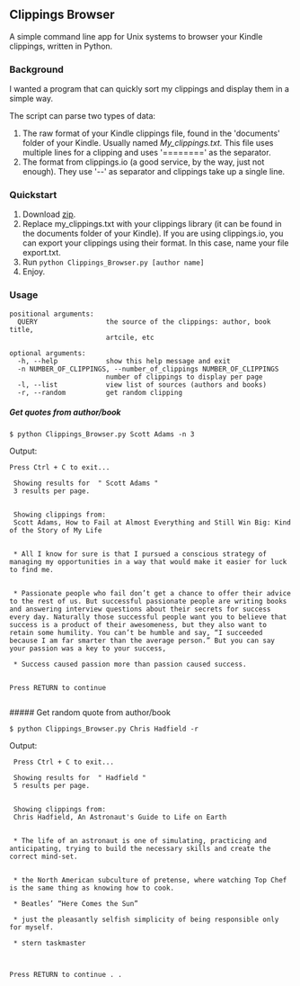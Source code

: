 ## Clippings Browser

A simple command line app for Unix systems to browser your Kindle clippings, written in Python.

### Background

I wanted a program that can quickly sort my clippings and display them in a simple way. 

The script can parse two types of data:

1. The raw format of your Kindle clippings file, found in the 'documents' folder of your Kindle. Usually named *My_clippings.txt.*
This file uses multiple lines for a clipping and uses '========' as the separator.
2. The format from clippings.io (a good service, by the way, just not enough). They use '--' as separator and clippings take up a single line.


### Quickstart

1. Download [zip](https://github.com/MaxMontoro/Clippings_Browser/archive/master.zip).
2. Replace my_clippings.txt with your clippings library (it can be found in the documents folder of your Kindle). If you are using clippings.io, you can export your clippings using their format. In this case, name your file export.txt.
3. Run `python Clippings_Browser.py [author name]`
4. Enjoy.

### Usage

```
positional arguments:
  QUERY                 the source of the clippings: author, book title,
                        artcile, etc

optional arguments:
  -h, --help            show this help message and exit
  -n NUMBER_OF_CLIPPINGS, --number_of_clippings NUMBER_OF_CLIPPINGS
                        number of clippings to display per page
  -l, --list            view list of sources (authors and books)
  -r, --random          get random clipping
```


##### Get quotes from author/book

```
$ python Clippings_Browser.py Scott Adams -n 3
```

Output:
```
Press Ctrl + C to exit...

 Showing results for  " Scott Adams " 		 
 3 results per page.  


 Showing clippings from: 
 Scott Adams, How to Fail at Almost Everything and Still Win Big: Kind of the Story of My Life 


 * All I know for sure is that I pursued a conscious strategy of managing my opportunities in a way that would make it easier for luck to find me.


 * Passionate people who fail don’t get a chance to offer their advice to the rest of us. But successful passionate people are writing books and answering interview questions about their secrets for success every day. Naturally those successful people want you to believe that success is a product of their awesomeness, but they also want to retain some humility. You can’t be humble and say, “I succeeded because I am far smarter than the average person.” But you can say your passion was a key to your success,

 * Success caused passion more than passion caused success.

                                                                      Press RETURN to continue 
             
```

    
##### Get random quote from author/book

```
$ python Clippings_Browser.py Chris Hadfield -r
```


Output:

```
 Press Ctrl + C to exit...

 Showing results for  " Hadfield " 		 
 5 results per page.  
 

 Showing clippings from: 
 Chris Hadfield, An Astronaut's Guide to Life on Earth 


 * The life of an astronaut is one of simulating, practicing and anticipating, trying to build the necessary skills and create the correct mind-set.


 * the North American subculture of pretense, where watching Top Chef is the same thing as knowing how to cook.

 * Beatles’ “Here Comes the Sun”

 * just the pleasantly selfish simplicity of being responsible only for myself.

 * stern taskmaster


                                                                      Press RETURN to continue . .

```

